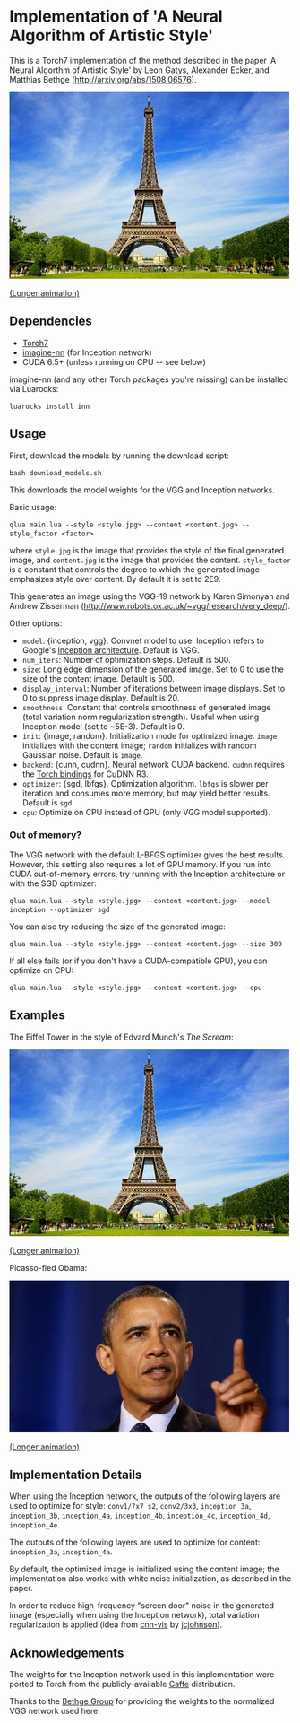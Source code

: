 # Implementation of 'A Neural Algorithm of Artistic Style'

This is a Torch7 implementation of the method described in the paper 
'A Neural Algorthm of Artistic Style' by Leon Gatys, Alexander Ecker, and Matthias Bethge (http://arxiv.org/abs/1508.06576).

![](examples/starry_eiffel_short.gif)

[(Longer animation)](http://gfycat.com/UnawareUnfortunateEkaltadeta)

## Dependencies

- [Torch7](https://github.com/torch/torch7)
- [imagine-nn](https://github.com/szagoruyko/imagine-nn) (for Inception network)
- CUDA 6.5+ (unless running on CPU -- see below)

imagine-nn (and any other Torch packages you're missing) can be installed via Luarocks:

```
luarocks install inn
```

## Usage

First, download the models by running the download script:

```
bash download_models.sh
```

This downloads the model weights for the VGG and Inception networks.

Basic usage:

```
qlua main.lua --style <style.jpg> --content <content.jpg> --style_factor <factor>
```

where `style.jpg` is the image that provides the style of the final generated image, and `content.jpg` is the image that provides the content. `style_factor` is a constant that controls the degree to which the generated image emphasizes style over content. By default it is set to 2E9.

This generates an image using the VGG-19 network by Karen Simonyan and Andrew Zisserman (http://www.robots.ox.ac.uk/~vgg/research/very_deep/).

Other options:

- `model`: {inception, vgg}. Convnet model to use. Inception refers to Google's [Inception architecture](http://arxiv.org/abs/1409.4842). Default is VGG.
- `num_iters`: Number of optimization steps. Default is 500.
- `size`: Long edge dimension of the generated image. Set to 0 to use the size of the content image. Default is 500.
- `display_interval`: Number of iterations between image displays. Set to 0 to suppress image display. Default is 20.
- `smoothness`: Constant that controls smoothness of generated image (total variation norm regularization strength). Useful when using Inception model (set to ~5E-3). Default is 0.
- `init`: {image, random}. Initialization mode for optimized image. `image` initializes with the content image; `random` initializes with random Gaussian noise. Default is `image`.
- `backend`: {cunn, cudnn}. Neural network CUDA backend. `cudnn` requires the [Torch bindings](https://github.com/soumith/cudnn.torch/tree/R3) for CuDNN R3.
- `optimizer`: {sgd, lbfgs}. Optimization algorithm. `lbfgs` is slower per iteration and consumes more memory, but may yield better results. Default is `sgd`.
- `cpu`: Optimize on CPU instead of GPU (only VGG model supported).

### Out of memory?

The VGG network with the default L-BFGS optimizer gives the best results. However, this setting also requires a lot of GPU memory. If you run into CUDA out-of-memory errors, try running with the Inception architecture or with the SGD optimizer:

```
qlua main.lua --style <style.jpg> --content <content.jpg> --model inception --optimizer sgd
```

You can also try reducing the size of the generated image:

```
qlua main.lua --style <style.jpg> --content <content.jpg> --size 300
```

If all else fails (or if you don't have a CUDA-compatible GPU), you can optimize on CPU:

```
qlua main.lua --style <style.jpg> --content <content.jpg> --cpu
```

## Examples

The Eiffel Tower in the style of Edvard Munch's *The Scream*:

![](examples/eiffel_scream_short.gif)

[(Longer animation)](http://gfycat.com/WebbedValuableGreyhounddog)

Picasso-fied Obama:

![](examples/picasso_obama_short.gif)

[(Longer animation)](http://gfycat.com/WeakPettyDevilfish)

## Implementation Details

When using the Inception network, the outputs of the following layers are used to optimize for style: `conv1/7x7_s2`, `conv2/3x3`, `inception_3a`, `inception_3b`, `inception_4a`, `inception_4b`, `inception_4c`, `inception_4d`, `inception_4e`.

The outputs of the following layers are used to optimize for content: `inception_3a`, `inception_4a`.

By default, the optimized image is initialized using the content image; the implementation also works with white noise initialization, as described in the paper.

In order to reduce high-frequency "screen door" noise in the generated image (especially when using the Inception network), total variation regularization is applied (idea from [cnn-vis](https://github.com/jcjohnson/cnn-vis) by [jcjohnson](https://github.com/jcjohnson)).

## Acknowledgements

The weights for the Inception network used in this implementation were ported to Torch from the publicly-available [Caffe](https://github.com/BVLC/caffe/tree/master/models/bvlc_googlenet) distribution.

Thanks to the [Bethge Group](http://bethgelab.org/deepneuralart/) for providing the weights to the normalized VGG network used here.
